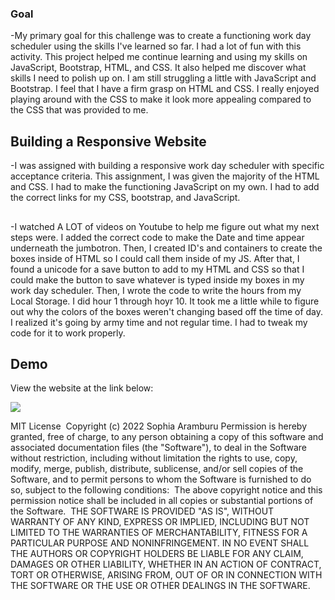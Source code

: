 ### Goal
-My primary goal for this challenge was to create a functioning work day scheduler using the skills I've learned so far. I had a lot of fun with this activity. This project helped me continue learning and using my skills on JavaScript, Bootstrap, HTML, and CSS. It also helped me discover what skills I need to polish up on. I am still struggling a little with JavaScript and Bootstrap. I feel that I have a firm grasp on HTML and CSS. I really enjoyed playing around with the CSS to make it look more appealing compared to the CSS that was provided to me. 

## Building a Responsive Website

-I was assigned with building a responsive work day scheduler with specific acceptance criteria. This assignment, I was given the majority of the HTML and CSS. I had to make the functioning JavaScript on my own. I had to add the correct links for my CSS, bootstrap, and JavaScript. 

## 
-I watched A LOT of videos on Youtube to help me figure out what my next steps were. I added the correct code to make the Date and time appear underneath the jumbotron. Then, I created ID's and containers to create the boxes inside of HTML so I could call them inside of my JS. After that, I found a unicode for a save button to add to my HTML and CSS so that I could make the button to save whatever is typed inside my boxes in my work day scheduler. Then, I wrote the code to write the hours from my Local Storage. I did hour 1 through hoyr 10. It took me a little while to figure out why the colors of the boxes weren't changing based off the time of day. I realized it's going by army time and not regular time. I had to tweak my code for it to work properly. 


## Demo

View the website at the link below:

<img src="./Assets/Planner/Capture.PNG">

MIT License
​
Copyright (c) 2022 Sophia Aramburu 
Permission is hereby granted, free of charge, to any person obtaining a copy
of this software and associated documentation files (the "Software"), to deal
in the Software without restriction, including without limitation the rights
to use, copy, modify, merge, publish, distribute, sublicense, and/or sell
copies of the Software, and to permit persons to whom the Software is
furnished to do so, subject to the following conditions:
​
The above copyright notice and this permission notice shall be included in all
copies or substantial portions of the Software.
​
THE SOFTWARE IS PROVIDED "AS IS", WITHOUT WARRANTY OF ANY KIND, EXPRESS OR
IMPLIED, INCLUDING BUT NOT LIMITED TO THE WARRANTIES OF MERCHANTABILITY,
FITNESS FOR A PARTICULAR PURPOSE AND NONINFRINGEMENT. IN NO EVENT SHALL THE
AUTHORS OR COPYRIGHT HOLDERS BE LIABLE FOR ANY CLAIM, DAMAGES OR OTHER
LIABILITY, WHETHER IN AN ACTION OF CONTRACT, TORT OR OTHERWISE, ARISING FROM,
OUT OF OR IN CONNECTION WITH THE SOFTWARE OR THE USE OR OTHER DEALINGS IN THE
SOFTWARE.
